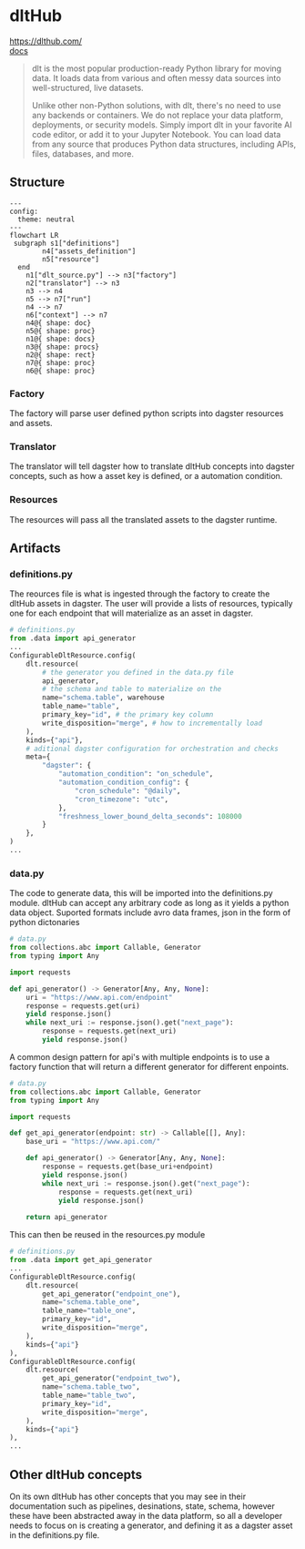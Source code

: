 # dltHub
https://dlthub.com/
<br>[docs](https://dlthub.com/docs/intro)

>dlt is the most popular production-ready Python library for moving data. It loads data from various and often messy data sources into well-structured, live datasets.
>
>Unlike other non-Python solutions, with dlt, there's no need to use any backends or containers. We do not replace your data platform, deployments, or security models. Simply import dlt in your favorite AI code editor, or add it to your Jupyter Notebook. You can load data from any source that produces Python data structures, including APIs, files, databases, and more.

## Structure
``` mermaid
---
config:
  theme: neutral
---
flowchart LR
 subgraph s1["definitions"]
        n4["assets_definition"]
        n5["resource"]
  end
    n1["dlt_source.py"] --> n3["factory"]
    n2["translator"] --> n3
    n3 --> n4
    n5 --> n7["run"]
    n4 --> n7
    n6["context"] --> n7
    n4@{ shape: doc}
    n5@{ shape: proc}
    n1@{ shape: docs}
    n3@{ shape: procs}
    n2@{ shape: rect}
    n7@{ shape: proc}
    n6@{ shape: proc}
```

### Factory
The factory will parse user defined python scripts into dagster resources and assets.

### Translator
The translator will tell dagster how to translate dltHub concepts into dagster concepts, such as how a asset key is defined, or a automation condition.

### Resources
The resources will pass all the translated assets to the dagster runtime.

## Artifacts
### definitions.py
The reources file is what is ingested through the factory to create the dltHub assets
in dagster.  The user will provide a lists of resources, typically one for each endpoint
that will materialize as an asset in dagster.

``` python
# definitions.py
from .data import api_generator
...
ConfigurableDltResource.config(
    dlt.resource(
        # the generator you defined in the data.py file
        api_generator,
        # the schema and table to materialize on the 
        name="schema.table", warehouse 
        table_name="table",
        primary_key="id", # the primary key column
        write_disposition="merge", # how to incrementally load
    ),
    kinds={"api"},
    # aditional dagster configuration for orchestration and checks
    meta={
        "dagster": { 
            "automation_condition": "on_schedule", 
            "automation_condition_config": {
                "cron_schedule": "@daily",
                "cron_timezone": "utc",
            },
            "freshness_lower_bound_delta_seconds": 108000
        }
    },
)
...
```
### data.py
The code to generate data, this will be imported into the definitions.py module.  dltHub
can accept any arbitrary code as long as it yields a python data object.  Suported 
formats include avro data frames, json in the form of python dictonaries

``` python
# data.py
from collections.abc import Callable, Generator
from typing import Any

import requests

def api_generator() -> Generator[Any, Any, None]:
    uri = "https://www.api.com/endpoint"
    response = requests.get(uri)
    yield response.json()
    while next_uri := response.json().get("next_page"):
        response = requests.get(next_uri)
        yield response.json()
```

A common design pattern for api's with multiple endpoints is to use a factory function
that will return a different generator for different enpoints.

``` python
# data.py
from collections.abc import Callable, Generator
from typing import Any

import requests

def get_api_generator(endpoint: str) -> Callable[[], Any]:
    base_uri = "https://www.api.com/"

    def api_generator() -> Generator[Any, Any, None]:
        response = requests.get(base_uri+endpoint)
        yield response.json()
        while next_uri := response.json().get("next_page"):
            response = requests.get(next_uri)
            yield response.json()
    
    return api_generator
```
This can then be reused in the resources.py module

``` python
# definitions.py
from .data import get_api_generator
...
ConfigurableDltResource.config(
    dlt.resource(
        get_api_generator("endpoint_one"),
        name="schema.table_one",
        table_name="table_one",
        primary_key="id",
        write_disposition="merge",
    ),
    kinds={"api"}
),
ConfigurableDltResource.config(
    dlt.resource(
        get_api_generator("endpoint_two"),
        name="schema.table_two",
        table_name="table_two",
        primary_key="id",
        write_disposition="merge",
    ),
    kinds={"api"}
),
...
```


## Other dltHub concepts
On its own dltHub has other concepts that you may see in their documentation such as pipelines, desinations, state, schema, however these have been abstracted away in the data platform, so all a developer needs to focus on is creating a generator, and defining it as a dagster asset in the definitions.py file.